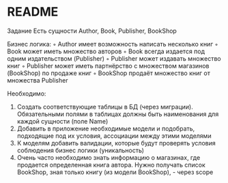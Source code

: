 # README

Задание
Есть сущности Author, Book, Publisher, BookShop

Бизнес логика:
 ◦ Author имеет возможность написать несколько книг
 ◦ Book может иметь множество авторов
 ◦ Book всегда издается под одним издательством (Publisher)
 ◦ Publisher может издавать множество книг
 ◦ Publisher может иметь партнёрство с множеством магазинов (BookShop) по продаже книг
 ◦ BookShop продаёт множество книг от множества Publisher

Необходимо:
1) Создать соответствующие таблицы в БД (через миграции). Обязательными полями в таблицах должны быть наименования для каждой сущности (поле Name)
2) Добавить в приложение необходимые модели и подобрать, подходящие под их условия, ассоциации между этими моделями
3) К моделям добавить валидации, которые будут проверять условия соблюдения бизнес логики (уникальность)
4) Очень часто необходимо знать информацию о магазинах, где продается определенная книга автора. Нужно получать список BookShop, зная только книгу (из модели BookShop), - через scope

